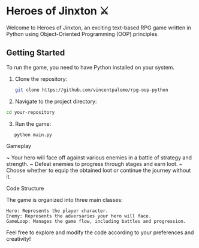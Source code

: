 # Heroes of Jinxton ⚔

Welcome to Heroes of Jinxton, an exciting text-based RPG game written in Python using Object-Oriented Programming (OOP) principles.

## Getting Started

To run the game, you need to have Python installed on your system.

1. Clone the repository:

   ```bash
   git clone https://github.com/vincentpalomo/rpg-oop-python

   ```

2. Navigate to the project directory:

```bash
cd your-repository
```

3. Run the game:

```
   python main.py
```

Gameplay

~ Your hero will face off against various enemies in a battle of strategy and strength.
~ Defeat enemies to progress through stages and earn loot.
~ Choose whether to equip the obtained loot or continue the journey without it.

Code Structure

The game is organized into three main classes:

    Hero: Represents the player character.
    Enemy: Represents the adversaries your hero will face.
    GameLoop: Manages the game flow, including battles and progression.

Feel free to explore and modify the code according to your preferences and creativity!

